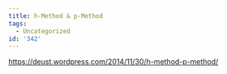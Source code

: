 ```yaml
---
title: h-Method & p-Method
tags:
  - Uncategorized
id: '342'
---
```


https://deust.wordpress.com/2014/11/30/h-method-p-method/